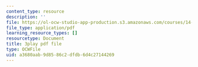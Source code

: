 ```yaml
---
content_type: resource
description: ''
file: https://ol-ocw-studio-app-production.s3.amazonaws.com/courses/14-01sc-principles-of-microeconomics-fall-2011/a3680aab9d8586c2dfdb6d4c27144269_eeauylMvOvA.pdf
file_type: application/pdf
learning_resource_types: []
resourcetype: Document
title: 3play pdf file
type: OCWFile
uid: a3680aab-9d85-86c2-dfdb-6d4c27144269
---
```

